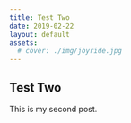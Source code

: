 ```yaml
---
title: Test Two
date: 2019-02-22
layout: default
assets:
  # cover: ./img/joyride.jpg
---
```


## Test Two

This is my second post.
<!-- ![Nike Joyride](./img/joyride.jpg) -->